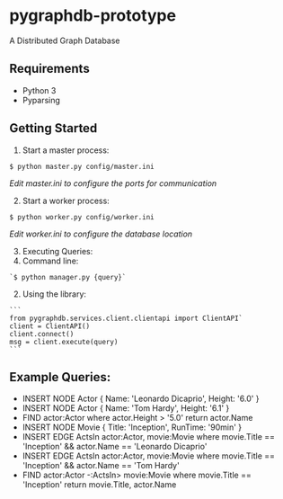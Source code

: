 # pygraphdb-prototype
A Distributed Graph Database

## Requirements
* Python 3
* Pyparsing

## Getting Started
1. Start a master process:

  `$ python master.py config/master.ini`

  *Edit master.ini to configure the ports for communication*

2. Start a worker process:

  `$ python worker.py config/worker.ini`

  *Edit worker.ini to configure the database location*

3. Executing Queries:
  1. Command line:

    `$ python manager.py {query}`
  2. Using the library:

    ```
    from pygraphdb.services.client.clientapi import ClientAPI`
    client = ClientAPI()
    client.connect()
    msg = client.execute(query)
    ```

## Example Queries:
* INSERT NODE Actor { Name: 'Leonardo Dicaprio', Height: '6.0' }
* INSERT NODE Actor { Name: 'Tom Hardy', Height: '6.1' }
* FIND actor:Actor where actor.Height > '5.0' return actor.Name
* INSERT NODE Movie { Title: 'Inception', RunTime: '90min' }
* INSERT EDGE ActsIn actor:Actor, movie:Movie where movie.Title == 'Inception' && actor.Name == 'Leonardo Dicaprio'
* INSERT EDGE ActsIn actor:Actor, movie:Movie where movie.Title == 'Inception' && actor.Name == 'Tom Hardy'
* FIND actor:Actor -:ActsIn> movie:Movie where movie.Title == 'Inception' return movie.Title, actor.Name

